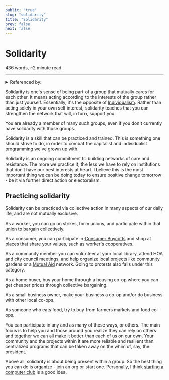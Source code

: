```yaml
---
public: "true"
slug: "solidarity"
title: "Solidarity"
prev: false
next: false
---
```

<script setup>
import { data } from '../../git.data.ts';
import { useData } from 'vitepress';
const pageData = useData();
</script>
<h1 class="p-name">Solidarity</h1>
<p>436 words, ~2 minute read. <span v-html="data[`site/${pageData.page.value.relativePath}`]" /></p>
<hr/>

<details><summary>Referenced by:</summary><a href="/garden/a-plea-to-organize/index.md">A Plea to Organize</a><a href="/garden/consumer-boycotts/index.md">Consumer Boycotts</a><a href="/garden/consumerism/index.md">Consumerism</a><a href="/garden/local-communities/index.md">Local Communities</a><a href="/garden/market-socialism/index.md">Market Socialism</a><a href="/garden/mutual-aid/index.md">Mutual Aid</a></details>

Solidarity is one's sense of being part of a group that mutually cares for each other. It means acting according to the interests of the group rather than just yourself. Essentially, it's the opposite of [Individualism](/garden/individualism/index.md). Rather than acting solely in your own self interest, solidarity teaches that you can strengthen the network that will, in turn, support you.

You are already a member of many such groups, even if you don't currently have solidarity with those groups.

Solidarity is a skill that can be practiced and trained. This is something one should strive to do, in order to combat the capitalist and individualist programming we've grown up with.

Solidarity is an ongoing commitment to building networks of care and resistance. The more we practice it, the less we have to rely on institutions that don’t have our best interests at heart. I believe this is the most important thing we can be doing today to ensure positive change tomorrow - be it via further direct action or electoralism.

## Practicing solidarity

Solidarity can be practiced via collective action in many aspects of our daily life, and are not mutually exclusive.

As a worker, you can go on strikes, form unions, and participate within that union to bargain collectively.

As a consumer, you can participate in [Consumer Boycotts](/garden/consumer-boycotts/index.md) and shop at places that share your values, such as worker's cooperatives.

As a community member you can volunteer at your local library, attend HOA and city council meetings, and help organize local projects like community gardens or a [Mutual Aid](/garden/mutual-aid/index.md) network. Going to protests also falls under this category.

As a home buyer, buy your home through a housing co-op where you can get cheaper prices through collective bargaining.

As a small business owner, make your business a co-op and/or do business with other local co-ops.

As someone who eats food, try to buy from farmers markets and food co-ops.

You can participate in any and as many of these ways, or others. The main focus is to help you and those around you realize they can rely on others and together we can all make it better than each of us on our own. Your community and the projects within it are more reliable and resilient than centralized programs that can be taken away on the whim of, say, the president.

Above all, solidarity is about being present within a group. So the best thing you can do is organize - join an org or start one. Personally, I think [starting a computer club](https://startacomputer.club/) is a good idea.